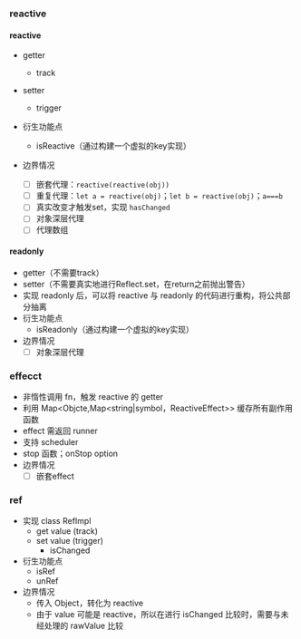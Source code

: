 ### reactive

#### reactive

* getter
  * track
* setter
  * trigger
  
* 衍生功能点
  * isReactive（通过构建一个虚拟的key实现）
* 边界情况
  - [ ] 嵌套代理：`reactive(reactive(obj))`
  - [ ] 重复代理：`let a = reactive(obj)`；`let b = reactive(obj)`；`a===b`
  - [ ] 真实改变才触发set，实现 `hasChanged`
  - [ ] 对象深层代理
  - [ ] 代理数组

#### readonly

* getter（不需要track）
* setter（不需要真实地进行Reflect.set，在return之前抛出警告）
* 实现 readonly 后，可以将 reactive 与 readonly 的代码进行重构，将公共部分抽离
* 衍生功能点
  * isReadonly（通过构建一个虚拟的key实现）
* 边界情况
  - [ ] 对象深层代理

### effecct

* 非惰性调用 fn，触发 reactive 的 getter
*  利用 Map<Objcte,Map<string|symbol，ReactiveEffect>> 缓存所有副作用函数
* effect 需返回 runner
* 支持 scheduler
* stop 函数；onStop option
* 边界情况
  - [ ] 嵌套effect

### ref

* 实现 class RefImpl
  * get value (track)
  * set value (trigger)
    * isChanged
* 衍生功能点
  * isRef
  * unRef
* 边界情况
  * 传入 Object，转化为 reactive
  * 由于 value 可能是 reactive，所以在进行 isChanged 比较时，需要与未经处理的 rawValue 比较